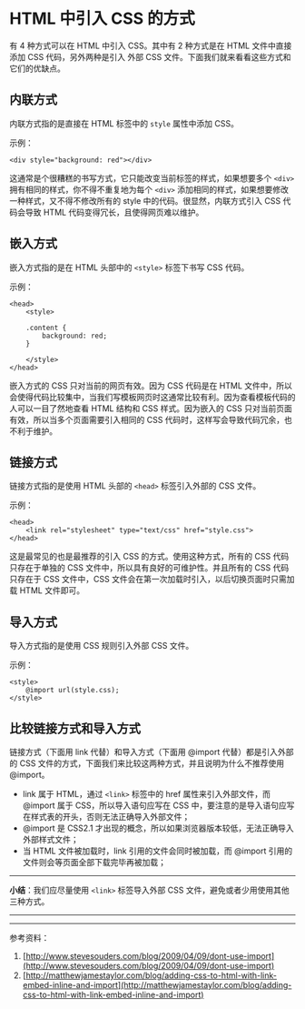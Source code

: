 # HTML 中引入 CSS 的方式

有 4 种方式可以在 HTML 中引入 CSS。其中有 2 种方式是在 HTML 文件中直接添加 CSS 代码，另外两种是引入 外部 CSS 文件。下面我们就来看看这些方式和它们的优缺点。

## 内联方式

内联方式指的是直接在 HTML 标签中的 `style` 属性中添加 CSS。

示例：

    <div style="background: red"></div>

这通常是个很糟糕的书写方式，它只能改变当前标签的样式，如果想要多个 `<div>` 拥有相同的样式，你不得不重复地为每个 `<div>` 添加相同的样式，如果想要修改一种样式，又不得不修改所有的 style 中的代码。很显然，内联方式引入 CSS 代码会导致 HTML 代码变得冗长，且使得网页难以维护。

## 嵌入方式

嵌入方式指的是在 HTML 头部中的 `<style>` 标签下书写 CSS 代码。

示例：

    <head>
        <style>

        .content {
            background: red;
        }

        </style>
    </head>

嵌入方式的 CSS 只对当前的网页有效。因为 CSS 代码是在 HTML 文件中，所以会使得代码比较集中，当我们写模板网页时这通常比较有利。因为查看模板代码的人可以一目了然地查看 HTML 结构和 CSS 样式。因为嵌入的 CSS 只对当前页面有效，所以当多个页面需要引入相同的 CSS 代码时，这样写会导致代码冗余，也不利于维护。

## 链接方式

链接方式指的是使用 HTML 头部的 `<head>` 标签引入外部的 CSS 文件。

示例：

    <head>
        <link rel="stylesheet" type="text/css" href="style.css">
    </head>

这是最常见的也是最推荐的引入 CSS 的方式。使用这种方式，所有的 CSS 代码只存在于单独的 CSS 文件中，所以具有良好的可维护性。并且所有的 CSS 代码只存在于 CSS 文件中，CSS 文件会在第一次加载时引入，以后切换页面时只需加载 HTML 文件即可。


## 导入方式

导入方式指的是使用 CSS 规则引入外部 CSS 文件。

示例：

    <style>
        @import url(style.css);
    </style>

## 比较链接方式和导入方式

链接方式（下面用 link 代替）和导入方式（下面用 @import 代替）都是引入外部的 CSS 文件的方式，下面我们来比较这两种方式，并且说明为什么不推荐使用 @import。

- link 属于 HTML，通过 `<link>` 标签中的 href 属性来引入外部文件，而 @import 属于 CSS，所以导入语句应写在 CSS 中，要注意的是导入语句应写在样式表的开头，否则无法正确导入外部文件；
- @import 是 CSS2.1 才出现的概念，所以如果浏览器版本较低，无法正确导入外部样式文件；
- 当 HTML 文件被加载时，link 引用的文件会同时被加载，而 @import 引用的文件则会等页面全部下载完毕再被加载；

***

**小结**：我们应尽量使用 `<link>` 标签导入外部 CSS 文件，避免或者少用使用其他三种方式。

***
***
参考资料：

1. [http://www.stevesouders.com/blog/2009/04/09/dont-use-import](http://www.stevesouders.com/blog/2009/04/09/dont-use-import)
2. [http://matthewjamestaylor.com/blog/adding-css-to-html-with-link-embed-inline-and-import](http://matthewjamestaylor.com/blog/adding-css-to-html-with-link-embed-inline-and-import)
